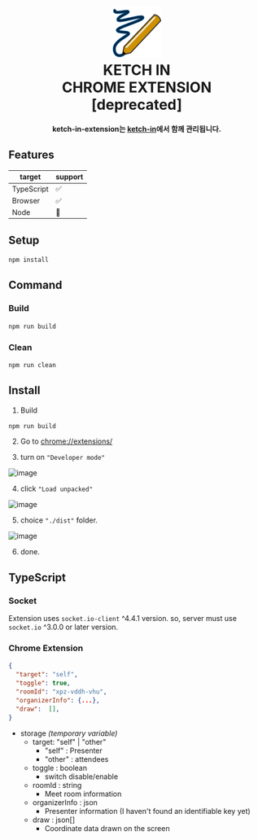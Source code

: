 <h1 align="center">
  <img src="./public/img/icon.png">
  <br>
  KETCH IN
  <br>
  CHROME EXTENSION
  <br>
  [deprecated]
</h1>

<h4 align="center">ketch-in-extension는 <a href="https://github.com/ketch-in/ketch-in">ketch-in</a>에서 함께 관리됩니다.</h4>

## Features

| target     | support |
| ---------- | ------- |
| TypeScript | ✅      |
| Browser    | ✅      |
| Node       | 🚫      |

## Setup

```bash
npm install
```

## Command

### Build

```bash
npm run build
```

### Clean

```bash
npm run clean
```

## Install

1. Build

```bash
npm run build
```

2. Go to [chrome://extensions/](chrome://extensions/)

3. turn on `"Developer mode"`

<img width="155" alt="image" src="https://user-images.githubusercontent.com/9214362/161409261-f63a6c74-0399-42de-a6f5-65634036717e.png">

4. click `"Load unpacked"`

<img width="138" alt="image" src="https://user-images.githubusercontent.com/9214362/161409270-ca6768ae-34ab-4b74-9462-0d890e16c7d1.png">

5. choice `"./dist"` folder.

<img width="493" alt="image" src="https://user-images.githubusercontent.com/9214362/161409343-b46901da-14c1-4721-9cb9-5ce7e711f58b.png">

6. done.

## TypeScript

### Socket

Extension uses `socket.io-client` ^4.4.1 version. so, server must use `socket.io` ^3.0.0 or later version.

### Chrome Extension

```json
{
  "target": "self",
  "toggle": true,
  "roomId": "xpz-vddh-vhu",
  "organizerInfo": {...},
  "draw":  [],
}
```

- storage _(temporary variable)_
  - target: "self" | "other"
    - "self" : Presenter
    - "other" : attendees
  - toggle : boolean
    - switch disable/enable
  - roomId : string
    - Meet room information
  - organizerInfo : json
    - Presenter information (I haven't found an identifiable key yet)
  - draw : json[]
    - Coordinate data drawn on the screen
